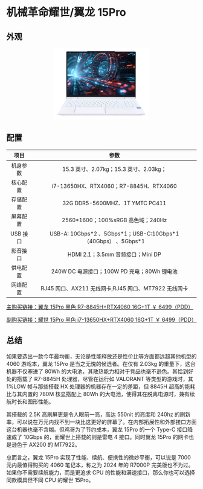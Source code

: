 # 机械革命耀世/翼龙 15Pro

## 外观

<div style="margin: 0 auto; text-align: center; width: 50%"><img src="./assets/耀世15PRO.png" /></div>

## 配置

|   项目   |                               参数                                |
| :------: | :---------------------------------------------------------------: |
| 机身参数 |              15.3 英寸、2.07kg；15.3 英寸、2.03kg；               |
| 核心配置 |              i7-13650HX、RTX4060；R7-8845H、RTX4060               |
| 存储配置 |                  32G DDR5-5600MHZ、1T YMTC PC411                  |
| 屏幕配置 |                2560\*1600；100%sRGB 高色域；240Hz                 |
| USB 接口 | USB-A: 10Gbps\*2 、5Gbps\*1；USB-C:10Gbps\*1（40Gbps） 、5Gbps\*1 |
| 影音接口 |                 HDMI 2.1；3.5mm 音频接口；Mini DP                 |
| 供电配置 |            240W DC 电源接口；100W PD 充电；80Wh 锂电池            |
| 网络配置 |       RJ45 网口、AX211 无线网卡;RJ45 网口、MT7922 无线网卡        |

[主购买链接：翼龙 15Pro 黑色 R7-8845H+RTX4060 16G+1T ￥ 6499（PDD）](https://mobile.yangkeduo.com/goods.html?ps=rlPci4VzLp)

[副购买链接：耀世 15Pro 黑色 i7-13650HX+RTX4060 16G+1T ￥ 6499（PDD）](https://mobile.yangkeduo.com/goods2.html?ps=H2l9XuJAoA)

## 总结

如果要选出一款今年最均衡，无论是性能释放还是性价比等方面都远超其他机型的 4060 游戏本，翼龙 15Pro 是当之无愧的候选者。在仅有 2.03kg 的重量下，这台机器不仅塞进了 80Wh 的大电池，其散热能力相对于竞品也毫不逊色。其恰到好处的搭载了 R7-8845H 处理器，尽管在运行如 VALORANT 等类型的游戏时，其 1%LOW 帧与那些搭载 HX 处理器的机器存在一定的差距，但 8845H 超高的能耗比与其内置的 780M 核显搭配上 80Wh 的大电池，使得其在脱离电源时，兼有续航时长和图形性能。

其搭载的 2.5K 高刷屏更是令人眼前一亮，高达 550nit 的亮度和 240hz 的刷新率，可以说在万元内找不到一块比这更好的屏幕了。在内部拓展性和外部接口方面这台机器也毫不含糊。但鸡哥为了节约成本，翼龙 15Pro 的一个 Type-C 接口降速成了 10Gbps 的，而耀世上搭载的则是雷电 4 接口。同时翼龙 15Pro 的网卡也是逊色于 AX200 的 MT7922。

总而言之，翼龙 15Pro 实现了性能、续航、便携性的微妙平衡，可以说是 7000 元内最值得购买的 4060 笔记本，称之为 2024 年的 R7000P 完美版也不为过。如果你不需要续航能力，而是更追求 CPU 的性能和满速接口，那么你也可以选择同款模具但不同 CPU 的耀世 15Pro。
